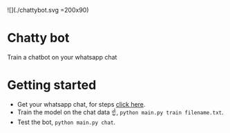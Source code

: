 ![](./chattybot.svg =200x90)

# Chatty bot

Train a chatbot on your whatsapp chat


# Getting started 

* Get your whatsapp chat, for steps [click here](./docs/exporting_whatsAppChat.md).
* Train the model on the chat data ☝, `python main.py train filename.txt`.
* Test the bot, `python main.py chat`.


